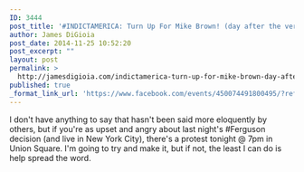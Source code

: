 ```yaml
---
ID: 3444
post_title: '#INDICTAMERICA: Turn Up For Mike Brown! (day after the verdict)'
author: James DiGioia
post_date: 2014-11-25 10:52:20
post_excerpt: ""
layout: post
permalink: >
  http://jamesdigioia.com/indictamerica-turn-up-for-mike-brown-day-after-the-verdict/
published: true
_format_link_url: 'https://www.facebook.com/events/450074491800495/?ref=25&sid_reminder=978312701564420096'
---
```

I don't have anything to say that hasn't been said more eloquently by others, but if you're as upset and angry about last night's #Ferguson decision (and live in New York City), there's a protest tonight @ 7pm in Union Square. I'm going to try and make it, but if not, the least I can do is help spread the word.